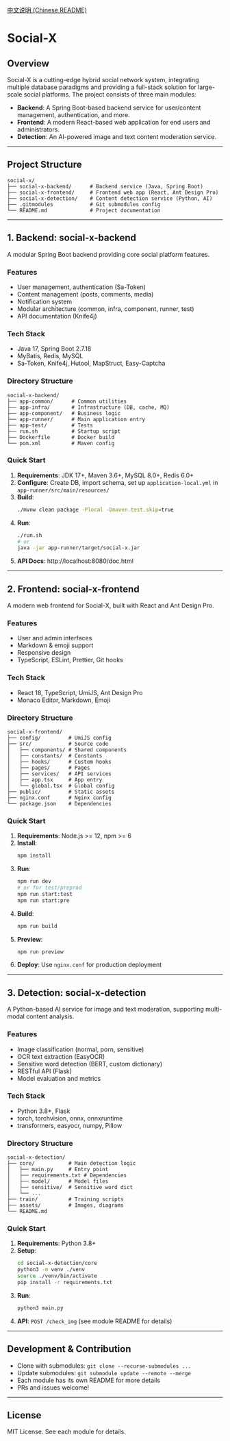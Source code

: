 [中文说明 (Chinese README)](README_CN.md)

# Social-X

## Overview

Social-X is a cutting-edge hybrid social network system, integrating multiple database paradigms and providing a full-stack solution for large-scale social platforms. The project consists of three main modules:

- **Backend**: A Spring Boot-based backend service for user/content management, authentication, and more.
- **Frontend**: A modern React-based web application for end users and administrators.
- **Detection**: An AI-powered image and text content moderation service.

---

## Project Structure

```
social-x/
├── social-x-backend/      # Backend service (Java, Spring Boot)
├── social-x-frontend/     # Frontend web app (React, Ant Design Pro)
├── social-x-detection/    # Content detection service (Python, AI)
├── .gitmodules            # Git submodules config
└── README.md              # Project documentation
```

---

## 1. Backend: social-x-backend

A modular Spring Boot backend providing core social platform features.

### Features

- User management, authentication (Sa-Token)
- Content management (posts, comments, media)
- Notification system
- Modular architecture (common, infra, component, runner, test)
- API documentation (Knife4j)

### Tech Stack

- Java 17, Spring Boot 2.7.18
- MyBatis, Redis, MySQL
- Sa-Token, Knife4j, Hutool, MapStruct, Easy-Captcha

### Directory Structure

```
social-x-backend/
├── app-common/      # Common utilities
├── app-infra/       # Infrastructure (DB, cache, MQ)
├── app-component/   # Business logic
├── app-runner/      # Main application entry
├── app-test/        # Tests
├── run.sh           # Startup script
├── Dockerfile       # Docker build
└── pom.xml          # Maven config
```

### Quick Start

1. **Requirements**: JDK 17+, Maven 3.6+, MySQL 8.0+, Redis 6.0+
2. **Configure**: Create DB, import schema, set up `application-local.yml` in `app-runner/src/main/resources/`
3. **Build**:
   ```bash
   ./mvnw clean package -Plocal -Dmaven.test.skip=true
   ```
4. **Run**:
   ```bash
   ./run.sh
   # or
   java -jar app-runner/target/social-x.jar
   ```
5. **API Docs**: http://localhost:8080/doc.html

---

## 2. Frontend: social-x-frontend

A modern web frontend for Social-X, built with React and Ant Design Pro.

### Features

- User and admin interfaces
- Markdown & emoji support
- Responsive design
- TypeScript, ESLint, Prettier, Git hooks

### Tech Stack

- React 18, TypeScript, UmiJS, Ant Design Pro
- Monaco Editor, Markdown, Emoji

### Directory Structure

```
social-x-frontend/
├── config/         # UmiJS config
├── src/            # Source code
│   ├── components/ # Shared components
│   ├── constants/  # Constants
│   ├── hooks/      # Custom hooks
│   ├── pages/      # Pages
│   ├── services/   # API services
│   ├── app.tsx     # App entry
│   └── global.tsx  # Global config
├── public/         # Static assets
├── nginx.conf      # Nginx config
└── package.json    # Dependencies
```

### Quick Start

1. **Requirements**: Node.js >= 12, npm >= 6
2. **Install**:
   ```bash
   npm install
   ```
3. **Run**:
   ```bash
   npm run dev
   # or for test/preprod
   npm run start:test
   npm run start:pre
   ```
4. **Build**:
   ```bash
   npm run build
   ```
5. **Preview**:
   ```bash
   npm run preview
   ```
6. **Deploy**: Use `nginx.conf` for production deployment

---

## 3. Detection: social-x-detection

A Python-based AI service for image and text moderation, supporting multi-modal content analysis.

### Features

- Image classification (normal, porn, sensitive)
- OCR text extraction (EasyOCR)
- Sensitive word detection (BERT, custom dictionary)
- RESTful API (Flask)
- Model evaluation and metrics

### Tech Stack

- Python 3.8+, Flask
- torch, torchvision, onnx, onnxruntime
- transformers, easyocr, numpy, Pillow

### Directory Structure

```
social-x-detection/
├── core/           # Main detection logic
│   ├── main.py     # Entry point
│   ├── requirements.txt # Dependencies
│   ├── model/      # Model files
│   ├── sensitive/  # Sensitive word dict
│   └── ...
├── train/          # Training scripts
├── assets/         # Images, diagrams
└── README.md
```

### Quick Start

1. **Requirements**: Python 3.8+
2. **Setup**:
   ```bash
   cd social-x-detection/core
   python3 -m venv ./venv
   source ./venv/bin/activate
   pip install -r requirements.txt
   ```
3. **Run**:
   ```bash
   python3 main.py
   ```
4. **API**: `POST /check_img` (see module README for details)

---

## Development & Contribution

- Clone with submodules: `git clone --recurse-submodules ...`
- Update submodules: `git submodule update --remote --merge`
- Each module has its own README for more details
- PRs and issues welcome!

---

## License

MIT License. See each module for details.
